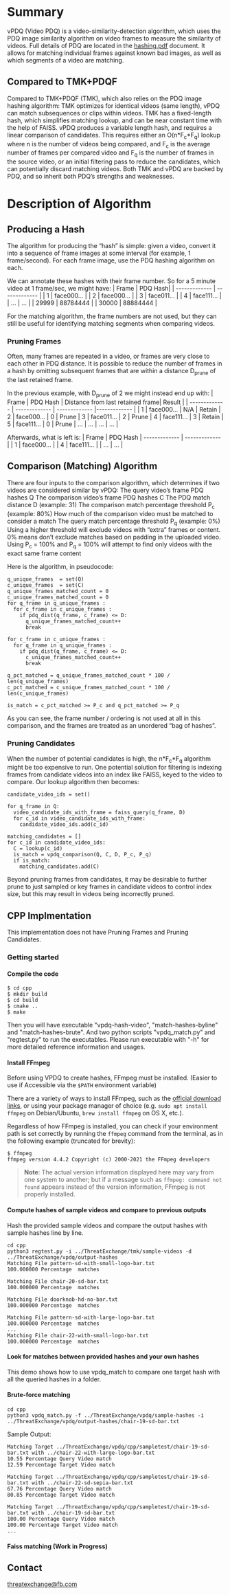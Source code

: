 # Summary
vPDQ (Video PDQ) is a video-similarity-detection algorithm, which uses the PDQ image similarity algorithm on video frames to measure the similarity of videos.
Full details of PDQ are located in the [hashing.pdf](https://github.com/facebook/ThreatExchange/blob/main/hashing/hashing.pdf) document.
It allows for matching individual frames against known bad images, as well as which segments of a video are matching.
## Compared to TMK+PDQF
Compared to TMK+PDQF (TMK), which also relies on the PDQ image hashing algorithm:
TMK optimizes for identical videos (same length), vPDQ can match subsequences or clips within videos.
TMK has a fixed-length hash, which simplifies matching lookup, and can be near constant time with the help of FAISS. vPDQ produces a variable length hash, and requires a linear comparison of candidates. This requires either an O(n*F<sub>c</sub>*F<sub>q</sub>) lookup where n is the number of videos being compared, and F<sub>c</sub> is the average number of frames per compared video and F<sub>q</sub> is the number of frames in the source video, or an initial filtering pass to reduce the candidates, which can potentially discard matching videos.
Both TMK and vPDQ are backed by PDQ, and so inherit both PDQ’s strengths and weaknesses.

# Description of Algorithm
## Producing a Hash
The algorithm for producing the “hash” is simple: given a video, convert it into a sequence of frame images at some interval (for example, 1 frame/second). For each frame image, use the PDQ hashing algorithm on each.

We can annotate these hashes with their frame number. So for a 5 minute video at 1 frame/sec, we might have:
| Frame | PDQ Hash|
| ------------- | ------------- |
| 1  | face000...  |
| 2  | face000...  |
| 3  | face011...  |
| 4  | face111...  |
| ... | ...  |
| 29999 | 88784444 |
| 30000 | 88884444 |

For the matching algorithm, the frame numbers are not used, but they can still be useful for identifying matching segments when comparing videos.

### Pruning Frames
Often, many frames are repeated in a video, or frames are very close to each other in PDQ distance. It is possible to reduce the number of frames in a hash by omitting subsequent frames that are within a distance D<sub>prune</sub> of the last retained frame.

In the previous example, with D<sub>prune</sub> of 2 we might instead end up with:
| Frame | PDQ Hash | Distance from last retained frame| Result |
| ------------- | ------------- | ------------- |------------- |
| 1  | face000...  | N/A | Retain
| 2  | face000...  | 0 | Prune
| 3  | face011...  | 2 | Prune
| 4  | face111...  | 3 | Retain
| 5  | face111...  | 0 | Prune
| ... | ...  | ... | ... |

Afterwards, what is left is:
| Frame | PDQ Hash
| ------------- | ------------- |
| 1  | face000...  |
| 4  | face111...  |
| ... | ...  |

## Comparison (Matching) Algorithm
There are four inputs to the comparison algorithm, which determines if two videos are considered similar by vPDQ:
The query video’s frame PDQ hashes Q
The comparison video’s frame PDQ hashes C
The PDQ match distance D (example: 31)
The comparison match percentage threshold P<sub>c</sub> (example: 80%)
How much of the comparison video must be matched to consider a match
The query match percentage threshold P<sub>q</sub> (example: 0%)
Using a higher threshold will exclude videos with “extra” frames or content. 0% means don’t exclude matches based on padding in the uploaded video.
Using P<sub>c</sub> = 100% and P<sub>q</sub> = 100% will attempt to find only videos with the exact same frame content

Here is the algorithm, in pseudocode:
```
q_unique_frames  = set(Q)
c_unique_frames  = set(C)
q_unique_frames_matched_count = 0
c_unique_frames_matched_count = 0
for q_frame in q_unique_frames :
  for c_frame in c_unique_frames :
    if pdq_dist(q_frame, c_frame) <= D:
      q_unique_frames_matched_count++
      break

for c_frame in c_unique_frames :
  for q_frame in q_unique_frames :
    if pdq_dist(q_frame, c_frame) <= D:
      c_unique_frames_matched_count++
      break

q_pct_matched = q_unique_frames_matched_count * 100 / len(q_unique_frames)
c_pct_matched = c_unique_frames_matched_count * 100 / len(c_unique_frames)

is_match = c_pct_matched >= P_c and q_pct_matched >= P_q
```

As you can see, the frame number / ordering is not used at all in this comparison, and the frames are treated as an unordered “bag of hashes”.


### Pruning Candidates
When the number of potential candidates is high, the n*F<sub>c</sub>*F<sub>q</sub> algorithm might be too expensive to run. One potential solution for filtering is indexing frames from candidate videos into an index like FAISS, keyed to the video to compare. Our lookup algorithm then becomes:

```
candidate_video_ids = set()

for q_frame in Q:
  video_candidate_ids_with_frame = faiss_query(q_frame, D)
  for c_id in video_candidate_ids_with_frame:
    candidate_video_ids.add(c_id)

matching_candidates = []
for c_id in candidate_video_ids:
  C = lookup(c_id)
  is_match = vpdq_comparison(Q, C, D, P_c, P_q)
  if is_match:
    matching_candidates.add(C)

```

Beyond pruning frames from candidates, it may be desirable to further prune to just sampled or key frames in candidate videos to control index size, but this may result in videos being incorrectly pruned.

## CPP Implmentation
This implementation does not have Pruning Frames and Pruning Candidates.
### Getting started

#### Compile the code

```
$ cd cpp
$ mkdir build
$ cd build
$ cmake ..
$ make
```
Then you will have executable "vpdq-hash-video", "match-hashes-byline" and "match-hashes-brute". And two python scripts "vpdq_match.py" and "regtest.py" to run the executables. Please run executable with "-h" for more detailed reference information and usages.

#### Install FFmpeg

Before using VPDQ to create hashes, FFmpeg must be installed. (Easier to use if Accessible via the `$PATH` environment variable)

There are a variety of ways to install FFmpeg, such as the [official download links](https://ffmpeg.org/download.html), or using your package manager of choice (e.g. `sudo apt install ffmpeg` on Debian/Ubuntu, `brew install ffmpeg` on OS X, etc.).

Regardless of how FFmpeg is installed, you can check if your environment path is set correctly by running the `ffmpeg` command from the terminal, as in the following example (truncated for brevity):

```
$ ffmpeg
ffmpeg version 4.4.2 Copyright (c) 2000-2021 the FFmpeg developers
```

> **Note**: The actual version information displayed here may vary from one system to another; but if a message such as `ffmpeg: command not found` appears instead of the version information, FFmpeg is not properly installed.

#### Compute hashes of sample videos and compare to previous outputs
Hash the provided sample videos and compare the output hashes with sample hashes line by line.

```
cd cpp
python3 regtest.py -i ../ThreatExchange/tmk/sample-videos -d ../ThreatExchange/vpdq/output-hashes
Matching File pattern-sd-with-small-logo-bar.txt
100.000000 Percentage  matches

Matching File chair-20-sd-bar.txt
100.000000 Percentage  matches

Matching File doorknob-hd-no-bar.txt
100.000000 Percentage  matches

Matching File pattern-sd-with-large-logo-bar.txt
100.000000 Percentage  matches
...
Matching File chair-22-with-small-logo-bar.txt
100.000000 Percentage  matches
```

#### Look for matches between provided hashes and your own hashes
This demo shows how to use vpdq_match to compare one target hash with all the queried hashes in a folder.

#### Brute-force matching
```
cd cpp
python3 vpdq_match.py -f ../ThreatExchange/vpdq/sample-hashes -i ../ThreatExchange/vpdq/output-hashes/chair-19-sd-bar.txt
```
Sample Output:

```
Matching Target ../ThreatExchange/vpdq/cpp/sampletest/chair-19-sd-bar.txt with ../chair-22-with-large-logo-bar.txt
10.55 Percentage Query Video match
12.59 Percentage Target Video match

Matching Target ../ThreatExchange/vpdq/cpp/sampletest/chair-19-sd-bar.txt with ../chair-22-sd-sepia-bar.txt
67.76 Percentage Query Video match
80.85 Percentage Target Video match

Matching Target ../ThreatExchange/vpdq/cpp/sampletest/chair-19-sd-bar.txt with ../chair-19-sd-bar.txt
100.00 Percentage Query Video match
100.00 Percentage Target Video match
...

```

#### Faiss matching (Work in Progress)


## Contact

threatexchange@fb.com
